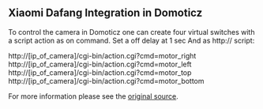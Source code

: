 ## Xiaomi Dafang Integration in Domoticz

To control the camera in Domoticz one can create four virtual switches with a script action as on command.
Set a off delay at 1 sec
And as http:// script:

http://[ip_of_camera]/cgi-bin/action.cgi?cmd=motor_right
http://[ip_of_camera]/cgi-bin/action.cgi?cmd=motor_left
http://[ip_of_camera]/cgi-bin/action.cgi?cmd=motor_top
http://[ip_of_camera]/cgi-bin/action.cgi?cmd=motor_bottom

For more information please see the [original source](https://gadget-freakz.com/2018/03/xiaomi-1080p-xiaofang-camera-review/).
